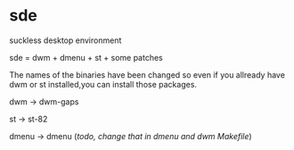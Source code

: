 # sde
suckless desktop environment

sde = dwm + dmenu + st + some patches

The names of the binaries have been changed so even if you allready have dwm or st installed,you can install those packages.

dwm -> dwm-gaps

st -> st-82

dmenu -> dmenu (*todo, change that in dmenu and dwm Makefile*)
